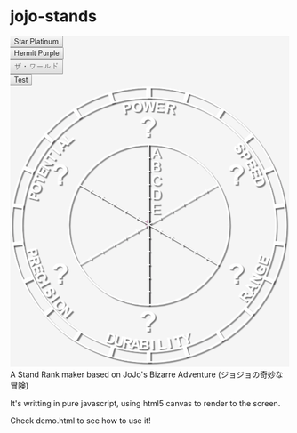 # jojo-stands  
![Alt Text](https://raw.githubusercontent.com/valkyrs/jojo-stands/master/demo.gif)  
A Stand Rank maker based on JoJo's Bizarre Adventure (ジョジョの奇妙な冒険)

It's writting in pure javascript, using html5 canvas to render to the screen.

Check demo.html to see how to use it!
